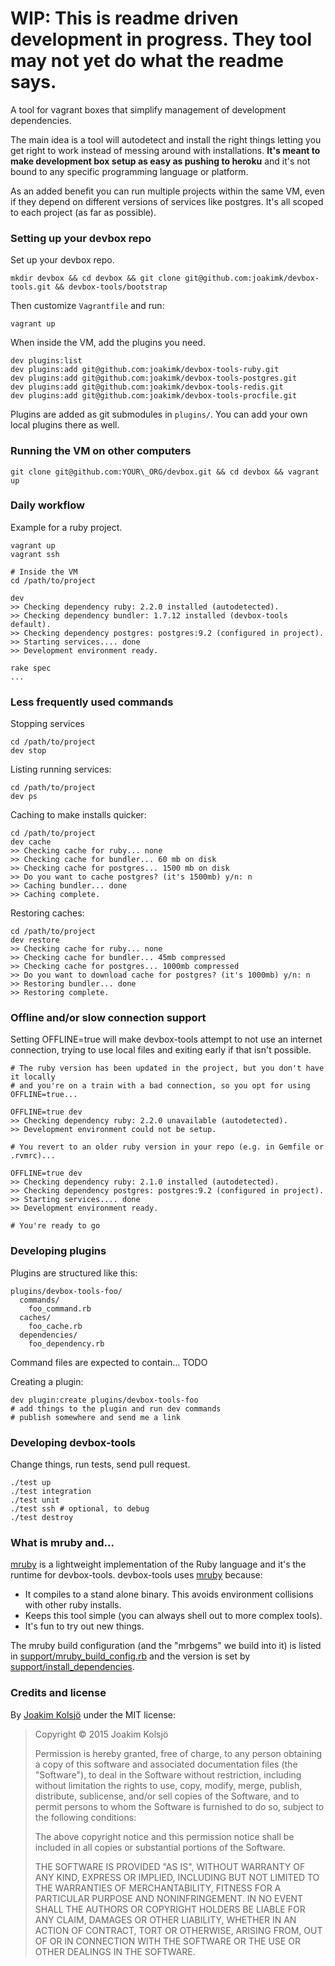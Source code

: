 # WIP: This is readme driven development in progress. They tool may not yet do what the readme says.

A tool for vagrant boxes that simplify management of development dependencies.

The main idea is a tool will autodetect and install the right things letting you get right to work instead of messing around with installations. **It's meant to make development box setup as easy as pushing to heroku** and it's not bound to any specific programming language or platform.

As an added benefit you can run multiple projects within the same VM, even if they depend on different versions of services like postgres. It's all scoped to each project (as far as possible).

### Setting up your devbox repo

Set up your devbox repo.

    mkdir devbox && cd devbox && git clone git@github.com:joakimk/devbox-tools.git && devbox-tools/bootstrap

Then customize `Vagrantfile` and run:

    vagrant up

When inside the VM, add the plugins you need.

    dev plugins:list
    dev plugins:add git@github.com:joakimk/devbox-tools-ruby.git
    dev plugins:add git@github.com:joakimk/devbox-tools-postgres.git
    dev plugins:add git@github.com:joakimk/devbox-tools-redis.git
    dev plugins:add git@github.com:joakimk/devbox-tools-procfile.git

Plugins are added as git submodules in `plugins/`. You can add your own local plugins there as well.

### Running the VM on other computers

    git clone git@github.com:YOUR\_ORG/devbox.git && cd devbox && vagrant up

### Daily workflow

Example for a ruby project.

    vagrant up
    vagrant ssh

    # Inside the VM
    cd /path/to/project

    dev
    >> Checking dependency ruby: 2.2.0 installed (autodetected).
    >> Checking dependency bundler: 1.7.12 installed (devbox-tools default).
    >> Checking dependency postgres: postgres:9.2 (configured in project).
    >> Starting services.... done
    >> Development environment ready.

    rake spec
    ...

### Less frequently used commands

Stopping services

    cd /path/to/project
    dev stop

Listing running services:

    cd /path/to/project
    dev ps

Caching to make installs quicker:

    cd /path/to/project
    dev cache
    >> Checking cache for ruby... none
    >> Checking cache for bundler... 60 mb on disk
    >> Checking cache for postgres... 1500 mb on disk
    >> Do you want to cache postgres? (it's 1500mb) y/n: n
    >> Caching bundler... done
    >> Caching complete.

Restoring caches:

    cd /path/to/project
    dev restore
    >> Checking cache for ruby... none
    >> Checking cache for bundler... 45mb compressed
    >> Checking cache for postgres... 1000mb compressed
    >> Do you want to download cache for postgres? (it's 1000mb) y/n: n
    >> Restoring bundler... done
    >> Restoring complete.

### Offline and/or slow connection support

Setting OFFLINE=true will make devbox-tools attempt to not use an internet connection,
trying to use local files and exiting early if that isn't possible.

    # The ruby version has been updated in the project, but you don't have it locally
    # and you're on a train with a bad connection, so you opt for using OFFLINE=true...

    OFFLINE=true dev
    >> Checking dependency ruby: 2.2.0 unavailable (autodetected).
    >> Development environment could not be setup.

    # You revert to an older ruby version in your repo (e.g. in Gemfile or .rvmrc)...

    OFFLINE=true dev
    >> Checking dependency ruby: 2.1.0 installed (autodetected).
    >> Checking dependency postgres: postgres:9.2 (configured in project).
    >> Starting services.... done
    >> Development environment ready.

    # You're ready to go

### Developing plugins

Plugins are structured like this:

    plugins/devbox-tools-foo/
      commands/
        foo_command.rb
      caches/
        foo_cache.rb
      dependencies/
        foo_dependency.rb

Command files are expected to contain... TODO

Creating a plugin:

    dev plugin:create plugins/devbox-tools-foo
    # add things to the plugin and run dev commands
    # publish somewhere and send me a link

### Developing devbox-tools

Change things, run tests, send pull request.

    ./test up
    ./test integration
    ./test unit
    ./test ssh # optional, to debug
    ./test destroy

### What is mruby and...

[mruby](http://www.mruby.org/) is a lightweight implementation of the Ruby language and it's the runtime for devbox-tools. devbox-tools uses [mruby](http://www.mruby.org/) because:

* It compiles to a stand alone binary. This avoids environment collisions with other ruby installs.
* Keeps this tool simple (you can always shell out to more complex tools).
* It's fun to try out new things.

The mruby build configuration (and the "mrbgems" we build into it) is listed in [support/mruby\_build\_config.rb](support/mruby_build_config.rb) and the version is set by [support/install\_dependencies](support/install_dependencies).

### Credits and license

By [Joakim Kolsjö](https://github.com/joakimk) under the MIT license:

>  Copyright © 2015 Joakim Kolsjö
>
>  Permission is hereby granted, free of charge, to any person obtaining a copy
>  of this software and associated documentation files (the "Software"), to deal
>  in the Software without restriction, including without limitation the rights
>  to use, copy, modify, merge, publish, distribute, sublicense, and/or sell
>  copies of the Software, and to permit persons to whom the Software is
>  furnished to do so, subject to the following conditions:
>
>  The above copyright notice and this permission notice shall be included in
>  all copies or substantial portions of the Software.
>
>  THE SOFTWARE IS PROVIDED "AS IS", WITHOUT WARRANTY OF ANY KIND, EXPRESS OR
>  IMPLIED, INCLUDING BUT NOT LIMITED TO THE WARRANTIES OF MERCHANTABILITY,
>  FITNESS FOR A PARTICULAR PURPOSE AND NONINFRINGEMENT. IN NO EVENT SHALL THE
>  AUTHORS OR COPYRIGHT HOLDERS BE LIABLE FOR ANY CLAIM, DAMAGES OR OTHER
>  LIABILITY, WHETHER IN AN ACTION OF CONTRACT, TORT OR OTHERWISE, ARISING FROM,
>  OUT OF OR IN CONNECTION WITH THE SOFTWARE OR THE USE OR OTHER DEALINGS IN
>  THE SOFTWARE.
